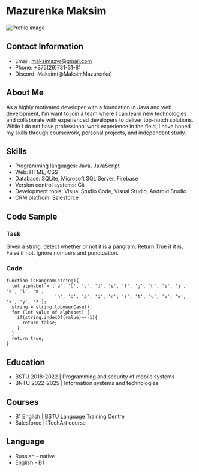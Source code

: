 # Mazurenka Maksim
![Profile image](https://i.imgur.com/YNdLIaH.png)

## Contact Information
- Email: maksimazyr@gmail.com
- Phone: +375(29)731-31-81
- Discord: Maksim(@MaksimMazurenka)

## About Me
As a highly motivated developer with a foundation in Java and web development,
I'm want to join a team where I can learn new technologies and collaborate with experienced developers to deliver top-notch solutions.
While I do not have professional work experience in the field, I have honed my skills through coursework, personal projects, and independent study.

## Skills
- Programming languages: Java, JavaScript
- Web: HTML, CSS
- Database: SQLite, Microsoft SQL Server, Firebase
- Version control systems: Git
- Development tools: Visual Studio Code, Visual Studio, Android Studio
- CRM platfrom: Salesforce

## Code Sample
### Task
Given a string, detect whether or not it is a pangram. Return True if it is, False if not. Ignore numbers and punctuation.
### Code
```
function isPangram(string){
  let alphabet = ['a', 'b', 'c', 'd', 'e', 'f', 'g', 'h', 'i', 'j', 'k', 'l', 'm',
                  'n', 'o', 'p', 'q', 'r', 's', 't', 'u', 'v', 'w', 'x', 'y', 'z'];
  string = string.toLowerCase();
  for (let value of alphabet) {
    if(string.indexOf(value)==-1){
      return false;
    }
  }
  return true;
}
```
## Education
- BSTU 2018-2022 | Programming and security of mobile systems
- BNTU 2022-2025 | Information systems and technologies

## Courses
- B1 English | BSTU Language Training Centre
- Salesforce | ITechArt course

## Language
- Russian - native
- English - B1